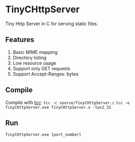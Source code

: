 # TinyCHttpServer
Tiny Http Server in C for serving static files. 

Features
--------

1. Basic MIME mapping
2. Directory listing
3. Low resource usage
4. Support only GET requests
5. Support Accept-Ranges: bytes

Compile
-------
Compile with [tcc](http://www.tinycc.org/):
`tcc -c source/TinyCHttpServer.c`
`tcc -o TinyCHttpServer.exe TinyCHttpServer.o -lws2_32`

Run
----
`TinyCHttpServer.exe [port_number]`


